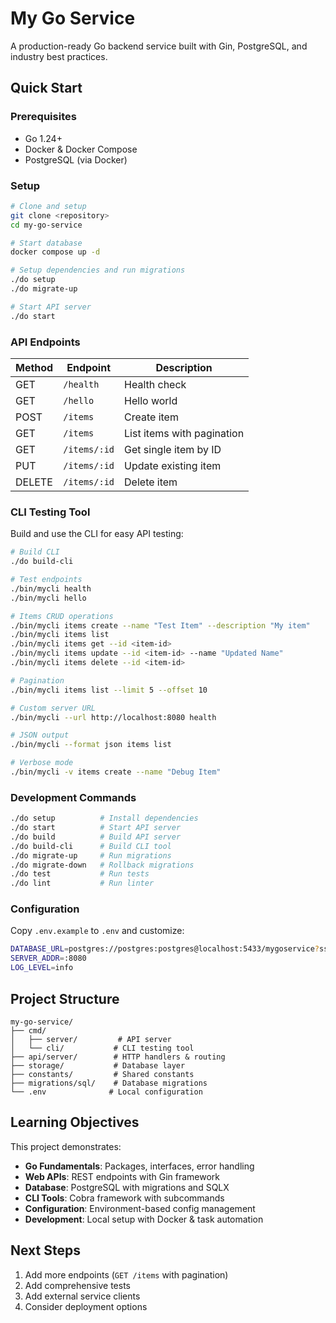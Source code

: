 # My Go Service

A production-ready Go backend service built with Gin, PostgreSQL, and industry best practices.

## Quick Start

### Prerequisites
- Go 1.24+
- Docker & Docker Compose
- PostgreSQL (via Docker)

### Setup
```bash
# Clone and setup
git clone <repository>
cd my-go-service

# Start database
docker compose up -d

# Setup dependencies and run migrations  
./do setup
./do migrate-up

# Start API server
./do start
```

### API Endpoints

| Method | Endpoint | Description |
|--------|----------|-------------|
| GET    | `/health` | Health check |
| GET    | `/hello`  | Hello world |  
| POST   | `/items`  | Create item |
| GET    | `/items`  | List items with pagination |
| GET    | `/items/:id` | Get single item by ID |
| PUT    | `/items/:id` | Update existing item |
| DELETE | `/items/:id` | Delete item |

### CLI Testing Tool

Build and use the CLI for easy API testing:

```bash
# Build CLI
./do build-cli

# Test endpoints
./bin/mycli health
./bin/mycli hello

# Items CRUD operations
./bin/mycli items create --name "Test Item" --description "My item"
./bin/mycli items list
./bin/mycli items get --id <item-id>
./bin/mycli items update --id <item-id> --name "Updated Name"
./bin/mycli items delete --id <item-id>

# Pagination
./bin/mycli items list --limit 5 --offset 10

# Custom server URL
./bin/mycli --url http://localhost:8080 health

# JSON output
./bin/mycli --format json items list

# Verbose mode
./bin/mycli -v items create --name "Debug Item"
```

### Development Commands

```bash
./do setup          # Install dependencies
./do start          # Start API server  
./do build          # Build API server
./do build-cli      # Build CLI tool
./do migrate-up     # Run migrations
./do migrate-down   # Rollback migrations
./do test           # Run tests
./do lint           # Run linter
```

### Configuration

Copy `.env.example` to `.env` and customize:

```bash
DATABASE_URL=postgres://postgres:postgres@localhost:5433/mygoservice?sslmode=disable
SERVER_ADDR=:8080
LOG_LEVEL=info
```

## Project Structure

```
my-go-service/
├── cmd/
│   ├── server/         # API server
│   └── cli/           # CLI testing tool  
├── api/server/        # HTTP handlers & routing
├── storage/           # Database layer
├── constants/         # Shared constants
├── migrations/sql/    # Database migrations
└── .env              # Local configuration
```

## Learning Objectives

This project demonstrates:
- **Go Fundamentals**: Packages, interfaces, error handling
- **Web APIs**: REST endpoints with Gin framework
- **Database**: PostgreSQL with migrations and SQLX
- **CLI Tools**: Cobra framework with subcommands
- **Configuration**: Environment-based config management
- **Development**: Local setup with Docker & task automation

## Next Steps

1. Add more endpoints (`GET /items` with pagination)
2. Add comprehensive tests
3. Add external service clients
4. Consider deployment options